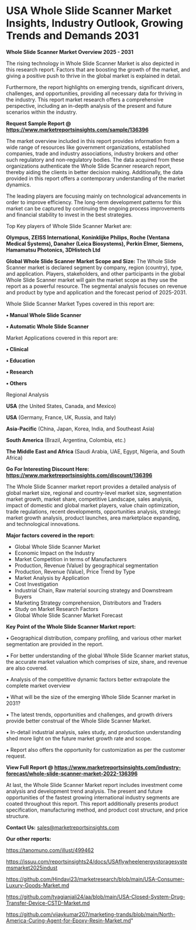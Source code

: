 # USA Whole Slide Scanner Market Insights, Industry Outlook, Growing Trends and Demands 2031

<Strong> Whole Slide Scanner Market Overview 2025 - 2031</strong>

The rising technology in Whole Slide Scanner Market is also depicted in this research report. Factors that are boosting the growth of the market, and giving a positive push to thrive in the global market is explained in detail.

Furthermore, the report highlights on emerging trends, significant drivers, challenges, and opportunities, providing all necessary data for thriving in the industry. This report market research offers a comprehensive perspective, including an in-depth analysis of the present and future scenarios within the industry.

<strong>Request Sample Report @ <a href=https://www.marketreportsinsights.com/sample/136396>https://www.marketreportsinsights.com/sample/136396</a></strong>

The market overview included in this report provides information from a wide range of resources like government organizations, established companies, trade and industry associations, industry brokers and other such regulatory and non-regulatory bodies. The data acquired from these organizations authenticate the Whole Slide Scanner research report, thereby aiding the clients in better decision making. Additionally, the data provided in this report offers a contemporary understanding of the market dynamics.

The leading players are focusing mainly on technological advancements in order to improve efficiency. The long-term development patterns for this market can be captured by continuing the ongoing process improvements and financial stability to invest in the best strategies.

Top Key players of Whole Slide Scanner Market are:

<strong>Olympus, ZEISS International, Koninklijke Philips, Roche (Ventana Medical Systems), Danaher (Leica Biosystems), Perkin Elmer, Siemens, Hamamatsu Photonics, 3DHistech Ltd</strong>

<strong><b>Global Whole Slide Scanner Market Scope and Size:</b></strong>
The Whole Slide Scanner market is declared segment by company, region (country), type, and application. Players, stakeholders, and other participants in the global Whole Slide Scanner market will gain the market scope as they use the report as a powerful resource. The segmental analysis focuses on revenue and product by type and application and the forecast period of 2025-2031.

Whole Slide Scanner Market Types covered in this report are:

<strong>• Manual Whole Slide Scanner

• Automatic Whole Slide Scanner</strong>

Market Applications covered in this report are:

<strong>• Clinical

• Education

• Research

• Others</strong> 

Regional Analysis

<strong>USA</strong> (the United States, Canada, and Mexico)

<strong>USA</strong> (Germany, France, UK, Russia, and Italy)

<strong>Asia-Pacific</strong> (China, Japan, Korea, India, and Southeast Asia)

<strong>South America</strong> (Brazil, Argentina, Colombia, etc.)

<strong>The Middle East and Africa</strong> (Saudi Arabia, UAE, Egypt, Nigeria, and South Africa)

<strong>Go For Interesting Discount Here: <a href=https://www.marketreportsinsights.com/discount/136396>https://www.marketreportsinsights.com/discount/136396</a></strong>

The Whole Slide Scanner market report provides a detailed analysis of global market size, regional and country-level market size, segmentation market growth, market share, competitive Landscape, sales analysis, impact of domestic and global market players, value chain optimization, trade regulations, recent developments, opportunities analysis, strategic market growth analysis, product launches, area marketplace expanding, and technological innovations.

<strong><b>Major factors covered in the report:</b></strong>
<ul>
  <li>Global Whole Slide Scanner Market </li>
  <li>Economic Impact on the Industry</li>
  <li>Market Competition in terms of Manufacturers</li>
  <li>Production, Revenue (Value) by geographical segmentation</li>
  <li>Production, Revenue (Value), Price Trend by Type</li>
  <li>Market Analysis by Application</li>
  <li>Cost Investigation</li>
  <li>Industrial Chain, Raw material sourcing strategy and Downstream Buyers</li>
  <li>Marketing Strategy comprehension, Distributors and Traders</li>
  <li>Study on Market Research Factors</li>
  <li>Global Whole Slide Scanner Market Forecast</li>
</ul>

<strong><b>Key Point of the Whole Slide Scanner Market report:</b></strong>

• Geographical distribution, company profiling, and various other market segmentation are provided in the report.

• For better understanding of the global Whole Slide Scanner market status, the accurate market valuation which comprises of size, share, and revenue are also covered.

• Analysis of the competitive dynamic factors better extrapolate the complete market overview

• What will be the size of the emerging Whole Slide Scanner market in 2031?

• The latest trends, opportunities and challenges, and growth drivers provide better construal of the Whole Slide Scanner Market.

• In-detail industrial analysis, sales study, and production understanding shed more light on the future market growth rate and scope.

• Report also offers the opportunity for customization as per the customer request.

<strong><b>View Full Report @ <a href=https://www.marketreportsinsights.com/industry-forecast/whole-slide-scanner-market-2022-136396>https://www.marketreportsinsights.com/industry-forecast/whole-slide-scanner-market-2022-136396</a></b></strong>


At last, the Whole Slide Scanner Market report includes investment come analysis and development trend analysis. The present and future opportunities of the fastest growing international industry segments are coated throughout this report. This report additionally presents product specification, manufacturing method, and product cost structure, and price structure.

<strong>Contact Us:</strong>
sales@marketreportsinsights.com

<strong>Our other reports:</strong>

<a href=https://tanomuno.com/illust/499462>https://tanomuno.com/illust/499462</a>

<a href=https://issuu.com/reportsinsights24/docs/USAflywheelenergystoragesystemsmarket2025indust>https://issuu.com/reportsinsights24/docs/USAflywheelenergystoragesystemsmarket2025indust</a>

<a href=https://github.com/Hindavi23/marketresearch/blob/main/USA-Consumer-Luxury-Goods-Market.md>https://github.com/Hindavi23/marketresearch/blob/main/USA-Consumer-Luxury-Goods-Market.md</a>

<a href=https://github.com/tyagianjali24/aa/blob/main/USA-Closed-System-Drug-Transfer-Device-CSTD-Market.md>https://github.com/tyagianjali24/aa/blob/main/USA-Closed-System-Drug-Transfer-Device-CSTD-Market.md</a>

<a href=https://github.com/vijaykumar207/marketing-trands/blob/main/North-America-Curing-Agent-for-Epoxy-Resin-Market.md>https://github.com/vijaykumar207/marketing-trands/blob/main/North-America-Curing-Agent-for-Epoxy-Resin-Market.md</a>"
